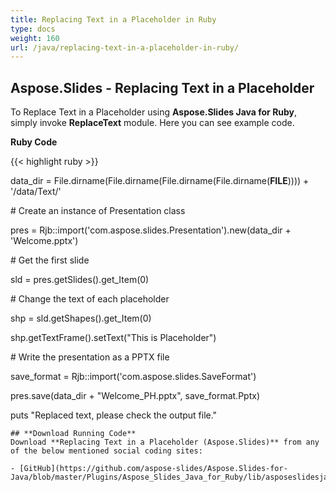 ```yaml
---
title: Replacing Text in a Placeholder in Ruby
type: docs
weight: 160
url: /java/replacing-text-in-a-placeholder-in-ruby/
---
```


## **Aspose.Slides - Replacing Text in a Placeholder**
To Replace Text in a Placeholder using **Aspose.Slides Java for Ruby**, simply invoke **ReplaceText** module. Here you can see example code.

**Ruby Code**

{{< highlight ruby >}}

 data_dir = File.dirname(File.dirname(File.dirname(File.dirname(__FILE__)))) + '/data/Text/'



\# Create an instance of Presentation class

pres = Rjb::import('com.aspose.slides.Presentation').new(data_dir + 'Welcome.pptx')

\# Get the first slide

sld = pres.getSlides().get_Item(0)

\# Change the text of each placeholder

shp = sld.getShapes().get_Item(0)

shp.getTextFrame().setText("This is Placeholder")

\# Write the presentation as a PPTX file

save_format = Rjb::import('com.aspose.slides.SaveFormat')

pres.save(data_dir + "Welcome_PH.pptx", save_format.Pptx)

puts "Replaced text, please check the output file."

```
## **Download Running Code**
Download **Replacing Text in a Placeholder (Aspose.Slides)** from any of the below mentioned social coding sites:

- [GitHub](https://github.com/aspose-slides/Aspose.Slides-for-Java/blob/master/Plugins/Aspose_Slides_Java_for_Ruby/lib/asposeslidesjava/Text/replacetext.rb)
